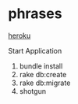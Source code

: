 # phrases

[heroku](http://lit-retreat-52753.herokuapp.com/)

Start Application

1.  bundle install
2.  rake db:create
3.  rake db:migrate
4.  shotgun
